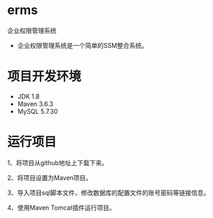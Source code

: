 # erms
企业权限管理系统
- 企业权限管理系统是一个简单的SSM整合系统。

# 项目开发环境
- JDK 1.8
- Maven 3.6.3
- MySQL 5.7.30

# 运行项目

1、将项目从github地址上下载下来。

2、将项目设置为Maven项目。

3、导入项目sql脚本文件，修改数据库的配置文件的账号密码等链接信息。

4、使用Maven Tomcat插件运行项目。